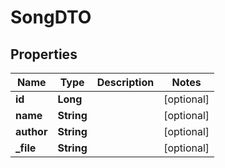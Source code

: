 

# SongDTO


## Properties

| Name | Type | Description | Notes |
|------------ | ------------- | ------------- | -------------|
|**id** | **Long** |  |  [optional] |
|**name** | **String** |  |  [optional] |
|**author** | **String** |  |  [optional] |
|**_file** | **String** |  |  [optional] |



